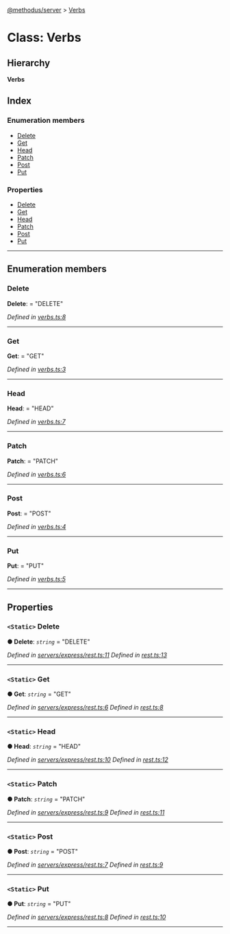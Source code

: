 [@methodus/server](../README.md) > [Verbs](../classes/verbs.md)

# Class: Verbs

## Hierarchy

**Verbs**

## Index

### Enumeration members

* [Delete](verbs.md#delete)
* [Get](verbs.md#get)
* [Head](verbs.md#head)
* [Patch](verbs.md#patch)
* [Post](verbs.md#post)
* [Put](verbs.md#put)

### Properties

* [Delete](verbs.md#delete-1)
* [Get](verbs.md#get-1)
* [Head](verbs.md#head-1)
* [Patch](verbs.md#patch-1)
* [Post](verbs.md#post-1)
* [Put](verbs.md#put-1)

---

## Enumeration members

<a id="delete"></a>

###  Delete

**Delete**:  = "DELETE"

*Defined in [verbs.ts:8](https://github.com/nodulusteam/methodus.dev/blob/907fca8/src/verbs.ts#L8)*

___
<a id="get"></a>

###  Get

**Get**:  = "GET"

*Defined in [verbs.ts:3](https://github.com/nodulusteam/methodus.dev/blob/907fca8/src/verbs.ts#L3)*

___
<a id="head"></a>

###  Head

**Head**:  = "HEAD"

*Defined in [verbs.ts:7](https://github.com/nodulusteam/methodus.dev/blob/907fca8/src/verbs.ts#L7)*

___
<a id="patch"></a>

###  Patch

**Patch**:  = "PATCH"

*Defined in [verbs.ts:6](https://github.com/nodulusteam/methodus.dev/blob/907fca8/src/verbs.ts#L6)*

___
<a id="post"></a>

###  Post

**Post**:  = "POST"

*Defined in [verbs.ts:4](https://github.com/nodulusteam/methodus.dev/blob/907fca8/src/verbs.ts#L4)*

___
<a id="put"></a>

###  Put

**Put**:  = "PUT"

*Defined in [verbs.ts:5](https://github.com/nodulusteam/methodus.dev/blob/907fca8/src/verbs.ts#L5)*

___

## Properties

<a id="delete-1"></a>

### `<Static>` Delete

**● Delete**: *`string`* = "DELETE"

*Defined in [servers/express/rest.ts:11](https://github.com/nodulusteam/methodus.dev/blob/907fca8/src/servers/express/rest.ts#L11)*
*Defined in [rest.ts:13](https://github.com/nodulusteam/methodus.dev/blob/907fca8/src/rest.ts#L13)*

___
<a id="get-1"></a>

### `<Static>` Get

**● Get**: *`string`* = "GET"

*Defined in [servers/express/rest.ts:6](https://github.com/nodulusteam/methodus.dev/blob/907fca8/src/servers/express/rest.ts#L6)*
*Defined in [rest.ts:8](https://github.com/nodulusteam/methodus.dev/blob/907fca8/src/rest.ts#L8)*

___
<a id="head-1"></a>

### `<Static>` Head

**● Head**: *`string`* = "HEAD"

*Defined in [servers/express/rest.ts:10](https://github.com/nodulusteam/methodus.dev/blob/907fca8/src/servers/express/rest.ts#L10)*
*Defined in [rest.ts:12](https://github.com/nodulusteam/methodus.dev/blob/907fca8/src/rest.ts#L12)*

___
<a id="patch-1"></a>

### `<Static>` Patch

**● Patch**: *`string`* = "PATCH"

*Defined in [servers/express/rest.ts:9](https://github.com/nodulusteam/methodus.dev/blob/907fca8/src/servers/express/rest.ts#L9)*
*Defined in [rest.ts:11](https://github.com/nodulusteam/methodus.dev/blob/907fca8/src/rest.ts#L11)*

___
<a id="post-1"></a>

### `<Static>` Post

**● Post**: *`string`* = "POST"

*Defined in [servers/express/rest.ts:7](https://github.com/nodulusteam/methodus.dev/blob/907fca8/src/servers/express/rest.ts#L7)*
*Defined in [rest.ts:9](https://github.com/nodulusteam/methodus.dev/blob/907fca8/src/rest.ts#L9)*

___
<a id="put-1"></a>

### `<Static>` Put

**● Put**: *`string`* = "PUT"

*Defined in [servers/express/rest.ts:8](https://github.com/nodulusteam/methodus.dev/blob/907fca8/src/servers/express/rest.ts#L8)*
*Defined in [rest.ts:10](https://github.com/nodulusteam/methodus.dev/blob/907fca8/src/rest.ts#L10)*

___

